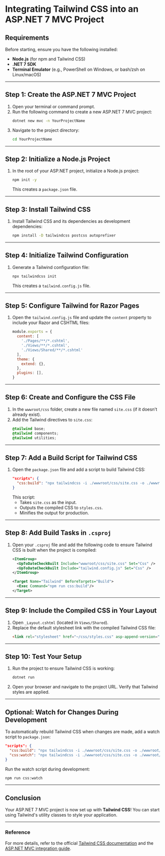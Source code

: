 # **Integrating Tailwind CSS into an ASP.NET 7 MVC Project**

## **Requirements**
Before starting, ensure you have the following installed:
- **Node.js** (for npm and Tailwind CSS)
- **.NET 7 SDK**
- **Terminal Emulator** (e.g., PowerShell on Windows, or bash/zsh on Linux/macOS)

---

## **Step 1: Create the ASP.NET 7 MVC Project**
1. Open your terminal or command prompt.
2. Run the following command to create a new ASP.NET 7 MVC project:
   ```bash
   dotnet new mvc -n YourProjectName
   ```
3. Navigate to the project directory:
   ```bash
   cd YourProjectName
   ```

---

## **Step 2: Initialize a Node.js Project**
1. In the root of your ASP.NET project, initialize a Node.js project:
   ```bash
   npm init -y
   ```
   This creates a `package.json` file.

---

## **Step 3: Install Tailwind CSS**
1. Install Tailwind CSS and its dependencies as development dependencies:
   ```bash
   npm install -D tailwindcss postcss autoprefixer
   ```

---

## **Step 4: Initialize Tailwind Configuration**
1. Generate a Tailwind configuration file:
   ```bash
   npx tailwindcss init
   ```
   This creates a `tailwind.config.js` file.

---

## **Step 5: Configure Tailwind for Razor Pages**
1. Open the `tailwind.config.js` file and update the `content` property to include your Razor and CSHTML files:
   ```javascript
   module.exports = {
     content: [
       './Pages/**/*.cshtml',
       './Views/**/*.cshtml',
       './Views/Shared/**/*.cshtml'
     ],
     theme: {
       extend: {},
     },
     plugins: [],
   }
   ```

---

## **Step 6: Create and Configure the CSS File**
1. In the `wwwroot/css` folder, create a new file named `site.css` (if it doesn’t already exist).
2. Add the Tailwind directives to `site.css`:
   ```css
   @tailwind base;
   @tailwind components;
   @tailwind utilities;
   ```

---

## **Step 7: Add a Build Script for Tailwind CSS**
1. Open the `package.json` file and add a script to build Tailwind CSS:
   ```json
   "scripts": {
     "css:build": "npx tailwindcss -i ./wwwroot/css/site.css -o ./wwwroot/css/styles.css --minify"
   }
   ```
   This script:
   - Takes `site.css` as the input.
   - Outputs the compiled CSS to `styles.css`.
   - Minifies the output for production.

---

## **Step 8: Add Build Tasks in `.csproj`**
1. Open your `.csproj` file and add the following code to ensure Tailwind CSS is built when the project is compiled:
   ```xml
   <ItemGroup>
     <UpToDateCheckBuilt Include="wwwroot/css/site.css" Set="Css" />
     <UpToDateCheckBuilt Include="tailwind.config.js" Set="Css" />
   </ItemGroup>

   <Target Name="Tailwind" BeforeTargets="Build">
     <Exec Command="npm run css:build"/>
   </Target>
   ```

---

## **Step 9: Include the Compiled CSS in Your Layout**
1. Open `_Layout.cshtml` (located in `Views/Shared`).
2. Replace the default stylesheet link with the compiled Tailwind CSS file:
   ```html
   <link rel="stylesheet" href="~/css/styles.css" asp-append-version="true" />
   ```

---

## **Step 10: Test Your Setup**
1. Run the project to ensure Tailwind CSS is working:
   ```bash
   dotnet run
   ```
2. Open your browser and navigate to the project URL. Verify that Tailwind styles are applied.

---

## **Optional: Watch for Changes During Development**
To automatically rebuild Tailwind CSS when changes are made, add a watch script to `package.json`:
```json
"scripts": {
  "css:build": "npx tailwindcss -i ./wwwroot/css/site.css -o ./wwwroot/css/styles.css --minify",
  "css:watch": "npx tailwindcss -i ./wwwroot/css/site.css -o ./wwwroot/css/styles.css --watch"
}
```
Run the watch script during development:
```bash
npm run css:watch
```

---

## **Conclusion**
Your ASP.NET 7 MVC project is now set up with **Tailwind CSS**! You can start using Tailwind's utility classes to style your application.

---

### **Reference**
For more details, refer to the official [Tailwind CSS documentation](https://tailwindcss.com/docs) and the [ASP.NET MVC integration guide](https://tailwindcss.com/docs/guides/aspnet-mvc).
